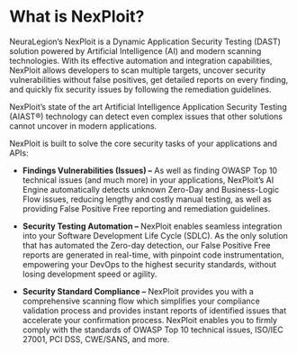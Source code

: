 # What is NexPloit?
NeuraLegion’s NexPloit is a Dynamic Application Security Testing (DAST) solution powered by Artificial Intelligence (AI) and modern scanning technologies. With its effective automation and integration capabilities, NexPloit allows developers to scan multiple targets, uncover security vulnerabilities without false positives, get detailed reports on every finding,  and quickly fix security issues by following the remediation guidelines.  

NexPloit’s state of the art Artificial Intelligence Application Security Testing (AIAST®) technology can detect even complex issues that other solutions cannot uncover in modern applications.

NexPloit is built to solve the core security tasks of your applications and APIs:
* **Findings Vulnerabilities (Issues) –** As well as finding OWASP Top 10  technical issues (and much more) in your applications, NexPloit’s AI Engine automatically detects unknown Zero-Day and Business-Logic Flow issues, reducing lengthy and costly manual testing, as well as providing False Positive Free reporting and remediation guidelines. 

* **Security Testing Automation –** NexPloit enables seamless integration into your Software Development Life Cycle (SDLC). As the only solution that has automated the Zero-day detection, our False Positive Free reports are generated in real-time, with pinpoint code instrumentation, empowering your DevOps to the highest security standards, without losing development speed or agility. 

* **Security Standard Compliance –** NexPloit provides you with a comprehensive scanning flow which simplifies your compliance validation process and provides instant reports of identified issues that accelerate your confirmation process. NexPloit enables you to firmly comply with the standards of OWASP Top 10 technical issues, ISO/IEC 27001, PCI DSS, CWE/SANS, and more.

